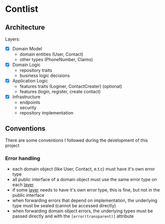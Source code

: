 # Contlist

## Architecture

Layers:

* [x] Domain Model
  * domain entities (User, Contact)
  * other types (PhoneNumber, Claims)
* [x] Domain Logic
  * repository traits
  * business logic decisions
* [x] Application Logic
  * features traits (Loginer, ContactCreater) (optional)
  * features (login, register, create contact)
* [x] Infrastructure
  * endpoints
  * security
  * repository implementation

## Conventions

There are some conventions I followed during the development of this project

### Error handling

* each domain object (like User, Contact, e.t.c) must have it's own error type
* all public interface of a domain object must use the same error type on each [layer](#architecture)
* if some [layer](#architecture) needs to have it's own error type, this is fine, but not in the public interface
* when forwarding errors that depend on implementation, the underlying type must be sealed (cannot be accessed directly)
* when forwarding domain object errors, the underlying types must be passed directly and with the `[error(transparent)]` attribute
